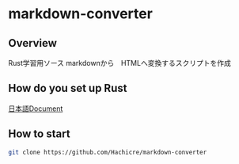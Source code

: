 # markdown-converter

## Overview
Rust学習用ソース
markdownから　HTMLへ変換するスクリプトを作成

## How do you set up Rust
[日本語Document](https://rust-lang-ja.github.io/the-rust-programming-language-ja/1.6/book/getting-started.html#rustのインストール)

## How to start
```bash
git clone https://github.com/Hachicre/markdown-converter
```

